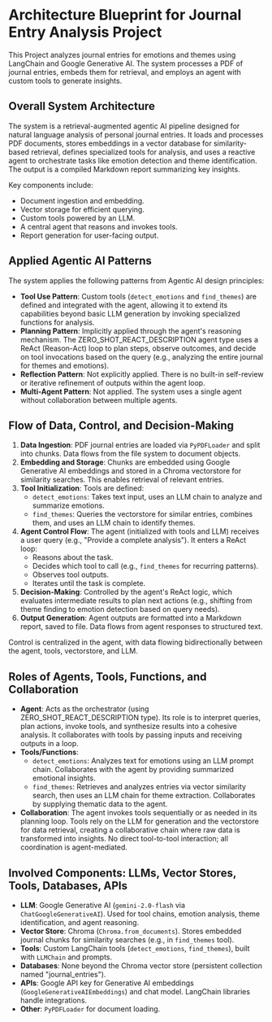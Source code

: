 

# Architecture Blueprint for Journal Entry Analysis Project
This Project analyzes journal entries for emotions and themes using LangChain and Google Generative AI. The system processes a PDF of journal entries, embeds them for retrieval, and employs an agent with custom tools to generate insights.

## Overall System Architecture

The system is a retrieval-augmented agentic AI pipeline designed for natural language analysis of personal journal entries. It loads and processes PDF documents, stores embeddings in a vector database for similarity-based retrieval, defines specialized tools for analysis, and uses a reactive agent to orchestrate tasks like emotion detection and theme identification. The output is a compiled Markdown report summarizing key insights.

Key components include:

- Document ingestion and embedding.
- Vector storage for efficient querying.
- Custom tools powered by an LLM.
- A central agent that reasons and invokes tools.
- Report generation for user-facing output.


## Applied Agentic AI Patterns

The system applies the following patterns from Agentic AI design principles:

- **Tool Use Pattern**: Custom tools (`detect_emotions` and `find_themes`) are defined and integrated with the agent, allowing it to extend its capabilities beyond basic LLM generation by invoking specialized functions for analysis.
- **Planning Pattern**: Implicitly applied through the agent's reasoning mechanism. The ZERO_SHOT_REACT_DESCRIPTION agent type uses a ReAct (Reason-Act) loop to plan steps, observe outcomes, and decide on tool invocations based on the query (e.g., analyzing the entire journal for themes and emotions).
- **Reflection Pattern**: Not explicitly applied. There is no built-in self-review or iterative refinement of outputs within the agent loop.
- **Multi-Agent Pattern**: Not applied. The system uses a single agent without collaboration between multiple agents.


## Flow of Data, Control, and Decision-Making

1. **Data Ingestion**: PDF journal entries are loaded via `PyPDFLoader` and split into chunks. Data flows from the file system to document objects.
2. **Embedding and Storage**: Chunks are embedded using Google Generative AI embeddings and stored in a Chroma vectorstore for similarity searches. This enables retrieval of relevant entries.
3. **Tool Initialization**: Tools are defined:
    - `detect_emotions`: Takes text input, uses an LLM chain to analyze and summarize emotions.
    - `find_themes`: Queries the vectorstore for similar entries, combines them, and uses an LLM chain to identify themes.
4. **Agent Control Flow**: The agent (initialized with tools and LLM) receives a user query (e.g., "Provide a complete analysis"). It enters a ReAct loop:
    - Reasons about the task.
    - Decides which tool to call (e.g., `find_themes` for recurring patterns).
    - Observes tool outputs.
    - Iterates until the task is complete.
5. **Decision-Making**: Controlled by the agent's ReAct logic, which evaluates intermediate results to plan next actions (e.g., shifting from theme finding to emotion detection based on query needs).
6. **Output Generation**: Agent outputs are formatted into a Markdown report, saved to file. Data flows from agent responses to structured text.

Control is centralized in the agent, with data flowing bidirectionally between the agent, tools, vectorstore, and LLM.

## Roles of Agents, Tools, Functions, and Collaboration

- **Agent**: Acts as the orchestrator (using ZERO_SHOT_REACT_DESCRIPTION type). Its role is to interpret queries, plan actions, invoke tools, and synthesize results into a cohesive analysis. It collaborates with tools by passing inputs and receiving outputs in a loop.
- **Tools/Functions**:
    - `detect_emotions`: Analyzes text for emotions using an LLM prompt chain. Collaborates with the agent by providing summarized emotional insights.
    - `find_themes`: Retrieves and analyzes entries via vector similarity search, then uses an LLM chain for theme extraction. Collaborates by supplying thematic data to the agent.
- **Collaboration**: The agent invokes tools sequentially or as needed in its planning loop. Tools rely on the LLM for generation and the vectorstore for data retrieval, creating a collaborative chain where raw data is transformed into insights. No direct tool-to-tool interaction; all coordination is agent-mediated.


## Involved Components: LLMs, Vector Stores, Tools, Databases, APIs

- **LLM**: Google Generative AI (`gemini-2.0-flash` via `ChatGoogleGenerativeAI`). Used for tool chains, emotion analysis, theme identification, and agent reasoning.
- **Vector Store**: Chroma (`Chroma.from_documents`). Stores embedded journal chunks for similarity searches (e.g., in `find_themes` tool).
- **Tools**: Custom LangChain tools (`detect_emotions`, `find_themes`), built with `LLMChain` and prompts.
- **Databases**: None beyond the Chroma vector store (persistent collection named "journal_entries").
- **APIs**: Google API key for Generative AI embeddings (`GoogleGenerativeAIEmbeddings`) and chat model. LangChain libraries handle integrations.
- **Other**: `PyPDFLoader` for document loading.
